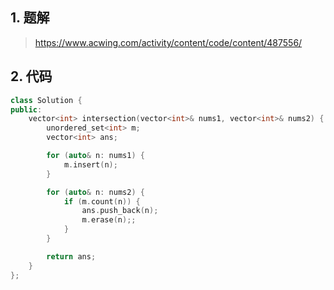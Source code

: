 ## 1. 题解
> https://www.acwing.com/activity/content/code/content/487556/

## 2. 代码
```c++
class Solution {
public:
    vector<int> intersection(vector<int>& nums1, vector<int>& nums2) {
        unordered_set<int> m;
        vector<int> ans;

        for (auto& n: nums1) {
            m.insert(n);
        }

        for (auto& n: nums2) {
            if (m.count(n)) {
                ans.push_back(n);
                m.erase(n);;
            }
        }

        return ans;
    }
};
```